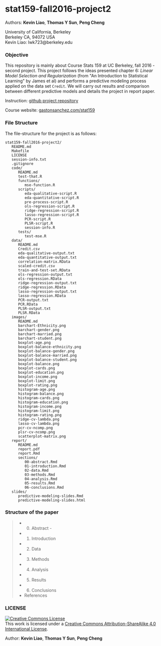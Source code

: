 # stat159-fall2016-project2

Authors: **Kevin Liao**, **Thomas Y Sun**, **Peng Cheng**
<div>
University of California, Berkeley </br>
Berkeley CA, 94072 USA </br>
Kevin Liao: lwk723@berkeley.edu </br>
</div>

### Objective 
This repository is mainly about Course Stats 159 at UC Berkeley, fall 2016 - second project. This project follows the ideas presented chapter 6: _Linear Model Selection and Regularization_ (from "An Introduction to Statistical Learning" by James et al) and performs a predictive modeling process applied on the data set `Credit`. We will carry out results and comparison between different predictive models and details the project in report paper. 

Instruction: [github project repository](https://github.com/ucb-stat159/stat159-fall-2016/tree/master/projects)

Course website: [gastonsanchez.com/stat159](http://gastonsanchez.com/stat159)

### File Structure

The file-structure for the project is as follows:

```
stat159-fall2016-project2/
   README.md
   Makefile
   LICENSE
   session-info.txt
   .gitignore
   code/
      README.md
      test-that.R
      functions/
         mse-function.R
      scripts/
         eda-qualitative-script.R
         eda-quantitative-script.R
         pre-process-script.R
         ols-regression-script.R
         ridge-regression-script.R
         lasso-regression-script.R
         PCR-script.R
         PLSR-script.R
         session-info.R
      tests/
         test-mse.R
   data/
      README.md
      Credit.csv
      eda-qualitative-output.txt
      eda-quantitative-output.txt
      correlation-matrix.RData
      scaled-credit.csv
      train-and-test-set.RData
      ols-regression-output.txt
      ols-regression.RData
      ridge-regression-output.txt
      ridge-regression.RData
      lasso-regression-output.txt
      lasso-regression.RData
      PCR-output.txt
      PCR.RData
      PLSR-output.txt
      PLSR.RData
   images/
      README.md
      barchart-Ethnicity.png
      barchart-gender.png
      barchart-married.png
      barchart-student.png
      boxplot-age.png
      boxplot-balance-ethnicity.png
      boxplot-balance-gender.png
      boxplot-balance-married.png
      boxplot-balance-student.png
      boxplot-balance.png
      boxplot-cards.png
      boxplot-education.png
      boxplot-income.png
      boxplot-limit.png
      boxplot-rating.png
      histogram-age.png
      histogram-balance.png
      histogram-cards.png
      histogram-education.png
      histogram-income.png
      histogram-limit.png
      histogram-rating.png
      ridge-cv-lambda.png
      lasso-cv-lambda.png
      pcr-cv-ncomp.png
      plsr-cv-ncomp.png
      scatterplot-matrix.png
   report/
      README.md
      report.pdf
      report.Rmd
      sections/
         00-abstract.Rmd
         01-introduction.Rmd
         02-data.Rmd
         03-methods.Rmd
         04-analysis.Rmd
         05-results.Rmd
         06-conclusions.Rmd
   slides/
      predictive-modeling-slides.Rmd
      predictive-modeling-slides.html
```

### Structure of the paper

> * 0. Abstract - 
> * 1. Introduction
> * 2. Data
> * 3. Methods
> * 4. Analysis
> * 5. Results
> * 6. Conclusions
> * References

### LICENSE

<a rel="license" href="http://creativecommons.org/licenses/by-sa/4.0/"><img alt="Creative Commons License" style="border-width:0" src="https://i.creativecommons.org/l/by-sa/4.0/88x31.png" /></a><br />This work is licensed under a <a rel="license" href="http://creativecommons.org/licenses/by-sa/4.0/">Creative Commons Attribution-ShareAlike 4.0 International License</a>.

Author: **Kevin Liao**, **Thomas Y Sun**, **Peng Cheng**